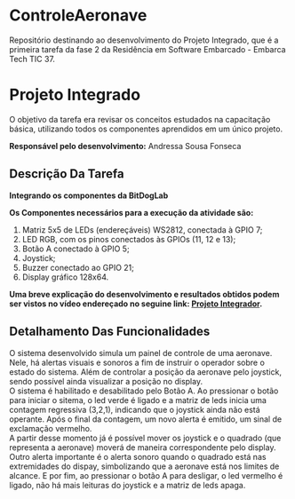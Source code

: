 # ControleAeronave
Repositório destinando ao desenvolvimento do Projeto Integrado, que é a primeira tarefa da fase 2 da Residência em Software Embarcado - Embarca Tech TIC 37.

 # Projeto Integrado

 O objetivo da tarefa era revisar os conceitos estudados na capacitação básica, utilizando todos os componentes aprendidos em um único projeto.<br>

__Responsável pelo desenvolvimento:__
Andressa Sousa Fonseca

## Descrição Da Tarefa 
__Integrando os componentes da BitDogLab__  <br>

__Os Componentes necessários para a execução da atividade são:__
1) Matriz 5x5 de LEDs (endereçáveis) WS2812, conectada à GPIO 7;
2) LED RGB, com os pinos conectados às GPIOs (11, 12 e 13);
3) Botão A conectado à GPIO 5;
4) Joystick;
5) Buzzer conectado ao GPIO 21;
6) Display gráfico 128x64.
   
__Uma breve explicação do desenvolvimento e resultados obtidos podem ser vistos no vídeo endereçado no seguine link: [Projeto Integrador](https://youtu.be/7CeK5zgrJB4?feature=shared).__

## Detalhamento Das Funcionalidades

O sistema desenvolvido simula um painel de controle de uma aeronave. Nele, há alertas visuais e sonoros a fim de instruir o operador sobre o estado do sistema. Além de controlar a posição da aeronave pelo joystick, sendo possível ainda visualizar a posição no display.<br>
O sistema é habilitado e desabilitado pelo Botão A. Ao pressionar o botão para iniciar o sitema, o led verde é ligado e a matriz de leds inicia uma contagem regressiva (3,2,1), indicando que o joystick ainda não está operante. Após o final da contagem, um novo alerta é emitido, um sinal de exclamação vermelho. <br>
A partir desse momento já é possível mover os joystick e o quadrado (que representa a aeronave) moverá de maneira correspondente pelo display. Outro alerta importante é o alerta sonoro quando o quadrado está nas extremidades do dispay, simbolizando que a aeronave está nos limites de alcance. E por fim, ao pressionar o botão A para desligar, o led vermelho é ligado, não há mais leituras do joystick e a matriz de leds apaga.
